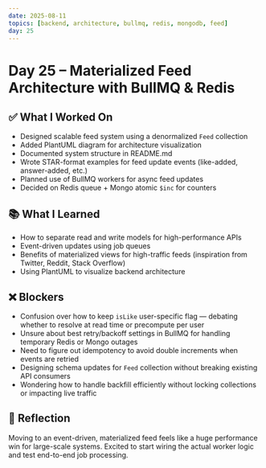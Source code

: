 ```yaml
---
date: 2025-08-11
topics: [backend, architecture, bullmq, redis, mongodb, feed]
day: 25
---
```


# Day 25 – Materialized Feed Architecture with BullMQ & Redis

## ✅ What I Worked On
- Designed scalable feed system using a denormalized `Feed` collection
- Added PlantUML diagram for architecture visualization
- Documented system structure in README.md
- Wrote STAR-format examples for feed update events (like-added, answer-added, etc.)
- Planned use of BullMQ workers for async feed updates
- Decided on Redis queue + Mongo atomic `$inc` for counters

## 📚 What I Learned
- How to separate read and write models for high-performance APIs
- Event-driven updates using job queues
- Benefits of materialized views for high-traffic feeds (inspiration from Twitter, Reddit, Stack Overflow)
- Using PlantUML to visualize backend architecture


## ❌ Blockers
- Confusion over how to keep `isLike` user-specific flag — debating whether to resolve at read time or precompute per user
- Unsure about best retry/backoff settings in BullMQ for handling temporary Redis or Mongo outages
- Need to figure out idempotency to avoid double increments when events are retried
- Designing schema updates for `Feed` collection without breaking existing API consumers
- Wondering how to handle backfill efficiently without locking collections or impacting live traffic


## 🧠 Reflection
Moving to an event-driven, materialized feed feels like a huge performance win for large-scale systems. Excited to start wiring the actual worker logic and test end-to-end job processing.

